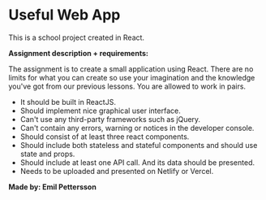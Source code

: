 # Useful Web App

This is a school project created in React.

<b>Assignment description + requirements:</b>

The assignment is to create a small application using React. There are no limits for what you can create so use your imagination and the knowledge you've got from our previous lessons. You are allowed to work in pairs.

- It should be built in ReactJS.
- Should implement nice graphical user interface.
- Can't use any third-party frameworks such as jQuery.
- Can't contain any errors, warning or notices in the developer console.
- Should consist of at least three react components.
- Should include both stateless and stateful components and should use state and props.
- Should include at least one API call. And its data should be presented.
- Needs to be uploaded and presented on Netlify or Vercel.

<b>Made by:<b> Emil Pettersson
